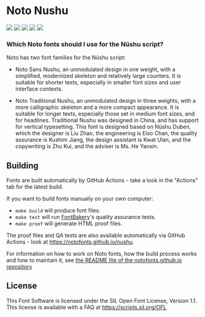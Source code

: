 # Noto Nushu

[![][Fontbakery]](https://notofonts.github.io/nushu/fontbakery/fontbakery-report.html)
[![][Universal]](https://notofonts.github.io/nushu/fontbakery/fontbakery-report.html)
[![][GF Profile]](https://notofonts.github.io/nushu/fontbakery/fontbakery-report.html)
[![][Outline Correctness]](https://notofonts.github.io/nushu/fontbakery/fontbakery-report.html)
[![][Shaping]](https://notofonts.github.io/nushu/fontbakery/fontbakery-report.html)

[Fontbakery]: https://img.shields.io/endpoint?url=https%3A%2F%2Fraw.githubusercontent.com%2Fnotofonts%2Fnushu%2Fgh-pages%2Fbadges%2Foverall.json
[GF Profile]: https://img.shields.io/endpoint?url=https%3A%2F%2Fraw.githubusercontent.com%2Fnotofonts%2Fnushu%2Fgh-pages%2Fbadges%2FGoogleFonts.json
[Noto Profile]: https://img.shields.io/endpoint?url=https%3A%2F%2Fraw.githubusercontent.com%2Fnotofonts%2Fnushu%2Fgh-pages%2Fbadges%2FNotoFonts.json
[Outline Correctness]: https://img.shields.io/endpoint?url=https%3A%2F%2Fraw.githubusercontent.com%2Fnotofonts%2Fnushu%2Fgh-pages%2Fbadges%2FOutlineCorrectnessChecks.json
[Shaping]: https://img.shields.io/endpoint?url=https%3A%2F%2Fraw.githubusercontent.com%2Fnotofonts%2Fnushu%2Fgh-pages%2Fbadges%2FShapingChecks.json
[Universal]: https://img.shields.io/endpoint?url=https%3A%2F%2Fraw.githubusercontent.com%2Fnotofonts%2Fnushu%2Fgh-pages%2Fbadges%2FUniversal.json

### Which Noto fonts should I use for the Nüshu script?

Noto has two font families for the Nüshu script:

- Noto Sans Nushu, an unmodulated design in one weight, with a simplified, modernized skeleton and relatively large counters. It is suitable for shorter texts, especially in smaller font sizes and user interface contexts.

- Noto Traditional Nushu, an unmodulated design in three weights, with a more calligraphic skeleton and a more compact appearance. It is suitable for longer texts, especially those set in medium font sizes, and for headlines. Traditional Nushu was designed in China, and has support for vertical typesetting. This font is designed based on Nüshu Duben, which the designer is Liu Zhao, the engineering is Eiso Chan, the quality assurance is Kushim Jiang, the design assistant is Kwat Ulan, and the copywriting is Zhu Kui, and the adviser is Ms. He Yanxin.

## Building

Fonts are built automatically by GitHub Actions - take a look in the "Actions" tab for the latest build.

If you want to build fonts manually on your own computer:

* `make build` will produce font files.
* `make test` will run [FontBakery](https://github.com/googlefonts/fontbakery)'s quality assurance tests.
* `make proof` will generate HTML proof files.

The proof files and QA tests are also available automatically via GitHub Actions - look at https://notofonts.github.io/nushu.

For information on how to work on Noto fonts, how the build process
works and how to maintain it, see [the README file of the
notofonts.github.io
repository](https://github.com/notofonts/notofonts.github.io/blob/main/README.md)

## License

This Font Software is licensed under the SIL Open Font License, Version 1.1.
This license is available with a FAQ at
https://scripts.sil.org/OFL
